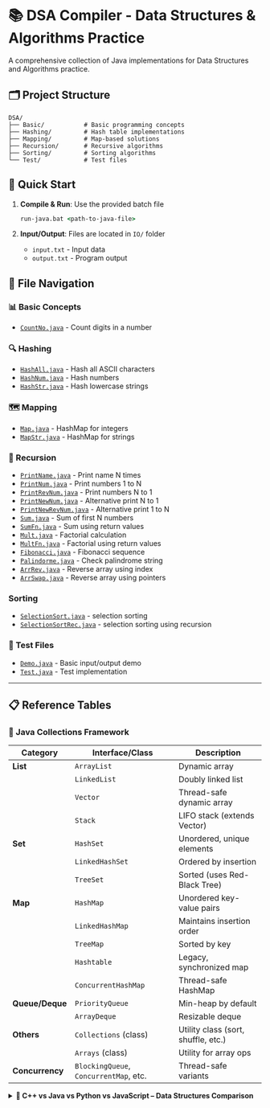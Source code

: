 # 📚 DSA Compiler - Data Structures & Algorithms Practice

A comprehensive collection of Java implementations for Data Structures and Algorithms practice.

## 🗂️ Project Structure

```
DSA/
├── Basic/           # Basic programming concepts
├── Hashing/         # Hash table implementations
├── Mapping/         # Map-based solutions
├── Recursion/       # Recursive algorithms
├── Sorting/         # Sorting algorithms
└── Test/            # Test files
```

## 🚀 Quick Start

1. **Compile & Run**: Use the provided batch file
   ```cmd
   run-java.bat <path-to-java-file>
   ```

2. **Input/Output**: Files are located in `IO/` folder
   - `input.txt` - Input data
   - `output.txt` - Program output

## 📁 File Navigation

### 📊 Basic Concepts
- [`CountNo.java`](DSA/Basic/CountNo.java) - Count digits in a number

### 🔍 Hashing
- [`HashAll.java`](DSA/Hashing/HashAll.java) - Hash all ASCII characters
- [`HashNum.java`](DSA/Hashing/HashNum.java) - Hash numbers
- [`HashStr.java`](DSA/Hashing/HashStr.java) - Hash lowercase strings

### 🗺️ Mapping
- [`Map.java`](DSA/Mapping/Map.java) - HashMap for integers
- [`MapStr.java`](DSA/Mapping/MapStr.java) - HashMap for strings

### 🔄 Recursion
- [`PrintName.java`](DSA/Recursion/PrintName.java) - Print name N times
- [`PrintNum.java`](DSA/Recursion/PrintNum.java) - Print numbers 1 to N
- [`PrintRevNum.java`](DSA/Recursion/PrintRevNum.java) - Print numbers N to 1
- [`PrintNewNum.java`](DSA/Recursion/PrintNewNum.java) - Alternative print N to 1
- [`PrintNewRevNum.java`](DSA/Recursion/PrintNewRevNum.java) - Alternative print 1 to N
- [`Sum.java`](DSA/Recursion/Sum.java) - Sum of first N numbers
- [`SumFn.java`](DSA/Recursion/SumFn.java) - Sum using return values
- [`Mult.java`](DSA/Recursion/Mult.java) - Factorial calculation
- [`MultFn.java`](DSA/Recursion/MultFn.java) - Factorial using return values
- [`Fibonacci.java`](DSA/Recursion/Fibonacci.java) - Fibonacci sequence
- [`Palindorme.java`](DSA/Recursion/Palindorme.java) - Check palindrome string
- [`ArrRev.java`](DSA/Recursion/ArrRev.java) - Reverse array using index
- [`ArrSwap.java`](DSA/Recursion/ArrSwap.java) - Reverse array using pointers

###    Sorting
- [`SelectionSort.java`](DSA/Sorting/SelectionSort.java) - selection sorting 
- [`SelectionSortRec.java`](DSA/Sorting/SelectionSortRec.java) - selection sorting using recursion

### 🧪 Test Files
- [`Demo.java`](DSA/Test/Demo.java) - Basic input/output demo
- [`Test.java`](DSA/Test/Test.java) - Test implementation

---

## 📋 Reference Tables

### 🔸 Java Collections Framework

| Category              | Interface/Class                            | Description                         |
| --------------------- | ------------------------------------------ | ----------------------------------- |
| **List**        | `ArrayList`                              | Dynamic array                       |
|                       | `LinkedList`                             | Doubly linked list                  |
|                       | `Vector`                                 | Thread-safe dynamic array           |
|                       | `Stack`                                  | LIFO stack (extends Vector)         |
| **Set**         | `HashSet`                                | Unordered, unique elements          |
|                       | `LinkedHashSet`                          | Ordered by insertion                |
|                       | `TreeSet`                                | Sorted (uses Red-Black Tree)        |
| **Map**         | `HashMap`                                | Unordered key-value pairs           |
|                       | `LinkedHashMap`                          | Maintains insertion order           |
|                       | `TreeMap`                                | Sorted by key                       |
|                       | `Hashtable`                              | Legacy, synchronized map            |
|                       | `ConcurrentHashMap`                      | Thread-safe HashMap                 |
| **Queue/Deque** | `PriorityQueue`                          | Min-heap by default                 |
|                       | `ArrayDeque`                             | Resizable deque                     |
| **Others**      | `Collections` (class)                    | Utility class (sort, shuffle, etc.) |
|                       | `Arrays` (class)                         | Utility for array ops               |
| **Concurrency** | `BlockingQueue`, `ConcurrentMap`, etc. | Thread-safe variants                |

<details>
<summary><strong>🔸 C++ vs Java vs Python vs JavaScript – Data Structures Comparison</strong></summary>

| **Category**        | **C++ STL**          | **Java**             | **Python**                            | **JavaScript**              |
| ------------------------- | -------------------------- | -------------------------- | ------------------------------------------- | --------------------------------- |
| **Dynamic Array**   | `vector`                 | `ArrayList`              | `list`                                    | `Array`                         |
| **Linked List**     | `list`, `forward_list` | `LinkedList`             | `collections.deque`                       | Manual using objects/nodes        |
| **Stack**           | `stack`                  | `Stack`, `Deque`       | `list` / `deque`                        | `Array.push()` / `pop()`      |
| **Queue**           | `queue`                  | `Queue`, `Deque`       | `deque`, `queue.Queue`                  | `Array.push()` / `shift()`    |
| **Priority Queue**  | `priority_queue`         | `PriorityQueue`          | `heapq` module                            | Implement manually                |
| **Deque**           | `deque`                  | `ArrayDeque`             | `collections.deque`                       | Custom (via `Array`)            |
| **Set (Ordered)**   | `set`                    | `TreeSet`                | `sortedcontainers`                        | `Set` (insertion order)         |
| **Set (Unordered)** | `unordered_set`          | `HashSet`                | `set`                                     | `Set`                           |
| **Map (Ordered)**   | `map`                    | `TreeMap`                | `collections.OrderedDict` (Py < 3.7)      | `Map` (insertion order)         |
| **Map (Unordered)** | `unordered_map`          | `HashMap`                | `dict` (unordered pre-3.7, ordered after) | `Object` or `Map`             |
| **Multimap**        | `multimap`               | `Map<K, List<V>>`        | `defaultdict(list)`                       | `Map<K, Array>` or Object       |
| **Multiset**        | `multiset`               | N/A                        | `collections.Counter`                     | `Object` with counts            |
| **Thread-safe Map** | N/A                        | `ConcurrentHashMap`      | `threading.Lock + dict`                   | Use locks or libraries            |
| **Sorting**         | `<algorithm>`            | `Collections.sort()`     | `sorted()`, `.sort()`                   | `Array.sort()`                  |
| **Iterators**       | Iterators                  | `Iterator`, `Iterable` | `iter()`, `next()`                      | `Symbol.iterator`, `for...of` |
| **Utilities**       | `<algorithm>`            | `Collections`            | `itertools`, `functools`                | Lodash, Underscore.js             |

</details>
